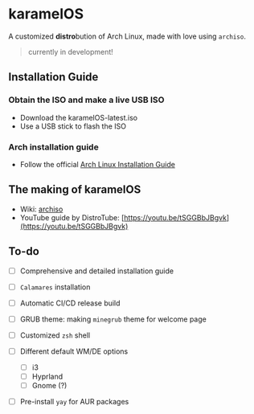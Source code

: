 # karamelOS
A customized **distro**bution of Arch Linux, made with love using `archiso`.

> currently in development!

## Installation Guide
### Obtain the ISO and make a live USB ISO
- Download the karamelOS-latest.iso
- Use a USB stick to flash the ISO

### Arch installation guide
- Follow the official [Arch Linux Installation Guide](https://wiki.archlinux.org/title/installation_guide)

## The making of karamelOS
- Wiki: [archiso](https://wiki.archlinux.org/title/archiso)
- YouTube guide by DistroTube: [https://youtu.be/tSGGBbJBgvk](https://youtu.be/tSGGBbJBgvk)

## To-do
- [ ] Comprehensive and detailed installation guide
- [ ] `Calamares` installation
- [ ] Automatic CI/CD release build
- [ ] GRUB theme: making `minegrub` theme for welcome page
- [ ] Customized `zsh` shell
- [ ] Different default WM/DE options
    - [ ] i3
    - [ ] Hyprland
    - [ ] Gnome (?)
- [ ] Pre-install `yay` for AUR packages

